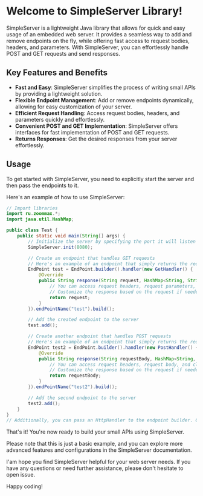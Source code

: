 # Welcome to SimpleServer Library!

SimpleServer is a lightweight Java library that allows for quick and easy usage of an embedded web server. It provides a seamless way to add and remove endpoints on the fly, while offering fast access to request bodies, headers, and parameters. With SimpleServer, you can effortlessly handle POST and GET requests and send responses.

## Key Features and Benefits

- **Fast and Easy**: SimpleServer simplifies the process of writing small APIs by providing a lightweight solution.
- **Flexible Endpoint Management**: Add or remove endpoints dynamically, allowing for easy customization of your server.
- **Efficient Request Handling**: Access request bodies, headers, and parameters quickly and effortlessly.
- **Convenient POST and GET Implementation**: SimpleServer offers interfaces for fast implementation of POST and GET requests.
- **Returns Responses**: Get the desired responses from your server effortlessly.

## Usage

To get started with SimpleServer, you need to explicitly start the server and then pass the endpoints to it.

Here's an example of how to use SimpleServer:

```java
// Import libraries
import ru.zoommax.*;
import java.util.HashMap;

public class Test {
    public static void main(String[] args) {
        // Initialize the server by specifying the port it will listen on
        SimpleServer.init(8080);

        // Create an endpoint that handles GET requests
        // Here's an example of an endpoint that simply returns the request it received
        EndPoint test = EndPoint.builder().handler(new GetHandler() {
            @Override
            public String response(String request, HashMap<String, String> requestHeaders, HashMap<String, String> requestParams, String clientIp) {
                // You can access request headers, request parameters, and client IP address here
                // Customize the response based on the request if needed
                return request;
            }
        }).endPointName("test").build();

        // Add the created endpoint to the server
        test.add();

        // Create another endpoint that handles POST requests
        // Here's an example of an endpoint that simply returns the request body it received
        EndPoint test2 = EndPoint.builder().handler(new PostHandler() {
            @Override
            public String response(String requestBody, HashMap<String, String> requestHeaders, String clientIp) {
                // You can access request headers, request body, and client IP address here
                // Customize the response based on the request if needed
                return requestBody;
            }
        }).endPointName("test2").build();

        // Add the second endpoint to the server
        test2.add();
    }
}
// Additionally, you can pass an HttpHandler to the endpoint builder. GetHandler and PostHandler inherit from HttpHandler.
```

That's it! You're now ready to build your small APIs using SimpleServer.

Please note that this is just a basic example, and you can explore more advanced features and configurations in the SimpleServer documentation.

I'am hope you find SimpleServer helpful for your web server needs. If you have any questions or need further assistance, please don't hesitate to open issue.

Happy coding!
